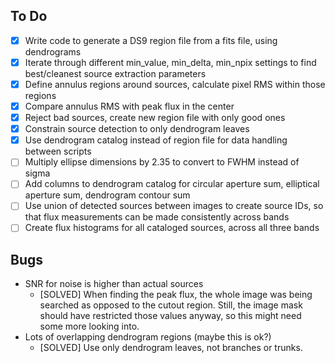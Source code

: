 ## To Do
 - [X] Write code to generate a DS9 region file from a fits file, using dendrograms
 - [X] Iterate through different min_value, min_delta, min_npix settings to find best/cleanest source extraction parameters
 - [X] Define annulus regions around sources, calculate pixel RMS within those regions
 - [X] Compare annulus RMS with peak flux in the center
 - [X] Reject bad sources, create new region file with only good ones
 - [X] Constrain source detection to only dendrogram leaves
 - [X] Use dendrogram catalog instead of region file for data handling between scripts
 - [ ] Multiply ellipse dimensions by 2.35 to convert to FWHM instead of sigma
 - [ ] Add columns to dendrogram catalog for circular aperture sum, elliptical aperture sum, dendrogram contour sum
 - [ ] Use union of detected sources between images to create source IDs, so that flux measurements can be made consistently across bands
 - [ ] Create flux histograms for all cataloged sources, across all three bands

## Bugs
 - SNR for noise is higher than actual sources
     - [SOLVED] When finding the peak flux, the whole image was being searched as opposed to the cutout region. Still, the image mask should have restricted those values anyway, so this might need some more looking into.
 - Lots of overlapping dendrogram regions (maybe this is ok?)
     - [SOLVED] Use only dendrogram leaves, not branches or trunks.
